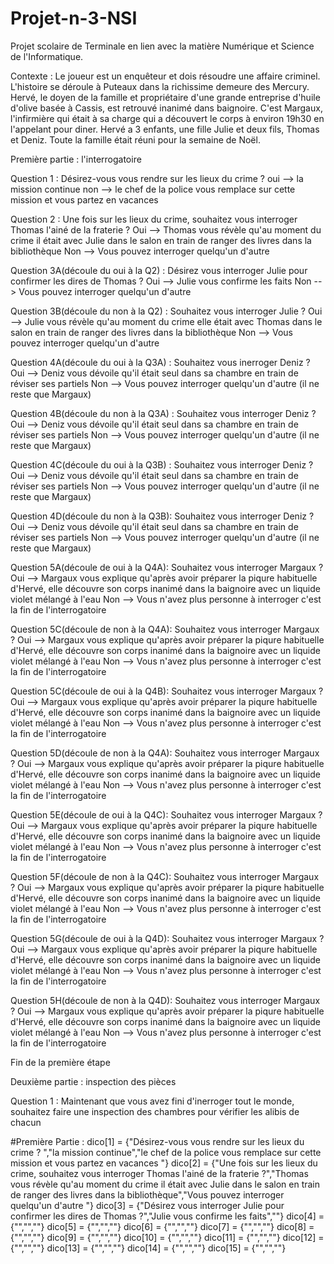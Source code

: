 # Projet-n-3-NSI

Projet scolaire de Terminale en lien avec la matière Numérique et Science de l'Informatique.


Contexte : 
Le joueur est un enquêteur et dois résoudre une affaire criminel. L'histoire se déroule à Puteaux dans la richissime demeure des Mercury. Hervé, le doyen de la famille et propriétaire d'une grande entreprise d'huile d'olive basée à Cassis, est retrouvé inanimé dans baignoire. C'est Margaux, l'infirmière qui était à sa charge qui a découvert le corps à environ 19h30 en l'appelant pour diner. Hervé a 3 enfants, une fille Julie et deux fils, Thomas et Deniz. Toute la famille était réuni pour la semaine de Noël. 

Première partie : l'interrogatoire 

Question 1 : Désirez-vous vous rendre sur les lieux du crime ? 
oui --> la mission continue 
non --> le chef de la police vous remplace sur cette mission et vous partez en vacances 

Question 2 : Une fois sur les lieux du crime, souhaitez vous interroger Thomas l'ainé de la fraterie ? 
Oui --> Thomas vous révèle qu'au moment du crime il était avec Julie dans le salon en train de ranger des livres dans la bibliothèque
Non --> Vous pouvez interroger quelqu'un d'autre 

Question 3A(découle du oui à la Q2) : Désirez vous interroger Julie pour confirmer les dires de Thomas ?
Oui --> Julie vous confirme les faits 
Non --> Vous pouvez interroger quelqu'un d'autre 

Question 3B(découle du non à la Q2) : Souhaitez vous interroger Julie ?
Oui --> Julie vous révèle qu'au moment du crime elle était avec Thomas dans le salon en train de ranger des livres dans la bibliothèque
Non --> Vous pouvez interroger quelqu'un d'autre

Question 4A(découle du oui à la Q3A) : Souhaitez vous inerroger Deniz ?
Oui --> Deniz vous dévoile qu'il était seul dans sa chambre en train de réviser ses partiels 
Non --> Vous pouvez interroger quelqu'un d'autre (il ne reste que Margaux)

Question 4B(découle du non à la Q3A) : Souhaitez vous interroger Deniz ? 
Oui --> Deniz vous dévoile qu'il était seul dans sa chambre en train de réviser ses partiels 
Non --> Vous pouvez interroger quelqu'un d'autre (il ne reste que Margaux)

Question 4C(découle du oui à la Q3B) : Souhaitez vous interroger Deniz ?
Oui --> Deniz vous dévoile qu'il était seul dans sa chambre en train de réviser ses partiels 
Non --> Vous pouvez interroger quelqu'un d'autre (il ne reste que Margaux)

Question 4D(découle du non à la Q3B): Souhaitez vous interroger Deniz ?
Oui --> Deniz vous dévoile qu'il était seul dans sa chambre en train de réviser ses partiels 
Non --> Vous pouvez interroger quelqu'un d'autre (il ne reste que Margaux)

Question 5A(découle de oui à la Q4A): Souhaitez vous interroger Margaux ? 
Oui --> Margaux vous explique qu'après avoir préparer la piqure habituelle d'Hervé, elle découvre son corps inanimé dans la baignoire avec un liquide violet mélangé à l'eau
Non --> Vous n'avez plus personne à interroger c'est la fin de l'interrogatoire 

Question 5C(découle de non à la Q4A): Souhaitez vous interroger Margaux ? 
Oui --> Margaux vous explique qu'après avoir préparer la piqure habituelle d'Hervé, elle découvre son corps inanimé dans la baignoire avec un liquide violet mélangé à l'eau
Non --> Vous n'avez plus personne à interroger c'est la fin de l'interrogatoire 

Question 5C(découle de oui à la Q4B): Souhaitez vous interroger Margaux ? 
Oui --> Margaux vous explique qu'après avoir préparer la piqure habituelle d'Hervé, elle découvre son corps inanimé dans la baignoire avec un liquide violet mélangé à l'eau
Non --> Vous n'avez plus personne à interroger c'est la fin de l'interrogatoire

Question 5D(découle de non à la Q4A): Souhaitez vous interroger Margaux ? 
Oui --> Margaux vous explique qu'après avoir préparer la piqure habituelle d'Hervé, elle découvre son corps inanimé dans la baignoire avec un liquide violet mélangé à l'eau
Non --> Vous n'avez plus personne à interroger c'est la fin de l'interrogatoire 

Question 5E(découle de oui à la Q4C): Souhaitez vous interroger Margaux ? 
Oui --> Margaux vous explique qu'après avoir préparer la piqure habituelle d'Hervé, elle découvre son corps inanimé dans la baignoire avec un liquide violet mélangé à l'eau
Non --> Vous n'avez plus personne à interroger c'est la fin de l'interrogatoire 

Question 5F(découle de non à la Q4C): Souhaitez vous interroger Margaux ? 
Oui --> Margaux vous explique qu'après avoir préparer la piqure habituelle d'Hervé, elle découvre son corps inanimé dans la baignoire avec un liquide violet mélangé à l'eau
Non --> Vous n'avez plus personne à interroger c'est la fin de l'interrogatoire 

Question 5G(découle de oui à la Q4D): Souhaitez vous interroger Margaux ? 
Oui --> Margaux vous explique qu'après avoir préparer la piqure habituelle d'Hervé, elle découvre son corps inanimé dans la baignoire avec un liquide violet mélangé à l'eau
Non --> Vous n'avez plus personne à interroger c'est la fin de l'interrogatoire 

Question 5H(découle de non à la Q4D): Souhaitez vous interroger Margaux ? 
Oui --> Margaux vous explique qu'après avoir préparer la piqure habituelle d'Hervé, elle découvre son corps inanimé dans la baignoire avec un liquide violet mélangé à l'eau
Non --> Vous n'avez plus personne à interroger c'est la fin de l'interrogatoire 

Fin de la première étape



Deuxième partie : inspection des pièces

Question 1 : Maintenant que vous avez fini d'inerroger tout le monde, souhaitez faire une inspection des chambres pour vérifier les alibis de chacun 

#Première Partie :
dico[1] = {"Désirez-vous vous rendre sur les lieux du crime ? ","la mission continue","le chef de la police vous remplace sur cette mission et vous partez en vacances "} 
dico[2] = {"Une fois sur les lieux du crime, souhaitez vous interroger Thomas l'ainé de la fraterie ?","Thomas vous révèle qu'au moment du crime il était avec Julie dans le salon en train de ranger des livres dans la bibliothèque","Vous pouvez interroger quelqu'un d'autre "}
dico[3] = {"Désirez vous interroger Julie pour confirmer les dires de Thomas ?","Julie vous confirme les faits",""}
dico[4] = {"","",""}
dico[5] = {"","",""}
dico[6] = {"","",""}
dico[7] = {"","",""}
dico[8] = {"","",""}
dico[9] = {"","",""}
dico[10] = {"","",""}
dico[11] = {"","",""}
dico[12] = {"","",""}
dico[13] = {"","",""}
dico[14] = {"","",""}
dico[15] = {"","",""}
